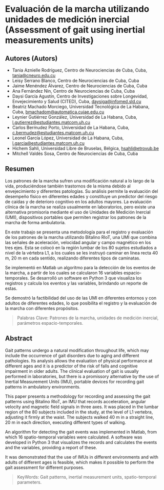 # Evaluación de la marcha utilizando unidades de medición inercial (Assessment of gait using inertial measurements units)

## Autores (Autors)

* Tania Aznielle Rodríguez, Centro de Neurociencias de Cuba, Cuba, tania@cneuro.edu.cu
* Leisy Serrano Blanco, Centro de Neurociencias de Cuba, Cuba
* Jaime Menéndez Álvarez, Centro de Neurociencias de Cuba, Cuba
* Ana Fernández Nin, Centro de Neurociencias de Cuba, Cuba
* Daysi García Agustín, Centro de Investigaciones sobre Longevidad, Envejecimiento y Salud (CITED), Cuba, daysiga@infomed.sld.cu
* Beatriz Machado Morciego, Universidad Tecnológica de La Habana, Cuba, bmachadom@automatica.cujae.edu.cu
* Leynier Gutiérrez González, Universidad de La Habana, Cuba, l.gutierrez@estudiantes.matcom.uh.cu
* Carlos Bermudez Porto, Universidad de La Habana, Cuba, c.bermudez@estudiantes.matcom.uh.cu
* Leonel García López, Universidad de La Habana, Cuba, l.garcia@estudiantes.matcom.uh.cu
* Hichem Sahli, Universidad Libre de Bruselas, Bélgica, hsahli@etrovub.be
* Mitchell Valdés Sosa, Centro de Neurociencias de Cuba, Cuba

## Resumen

Los patrones de la marcha sufren una modificación natural a lo largo de la vida, produciéndose también trastornos de la misma debido al envejecimiento y diferentes patologías. Su análisis permite la evaluación del desempeño físico en diferentes edades y constituye un predictor del riesgo de caídas y de deterioro cognitivo en los adultos mayores. La evaluación clínica de la marcha se realiza usualmente en laboratorios, pero existe una alternativa promisoria mediante el uso de Unidades de Medición Inercial (UMI), dispositivos portables que permiten registrar los patrones de la marcha de forma ambulatoria.

En este trabajo se presenta una metodología para el registro y evaluación de los patrones de la marcha utilizando Bitalino RIoT, una UMI que combina las señales de aceleración, velocidad angular y campo magnético en los tres ejes. Esta se colocó en la región lumbar de los 80 sujetos estudiados a nivel de la vértebra L1, a los cuales se les instruyó caminar en línea recta 40 m, 20 m en cada sentido, realizando diferentes tipos de caminatas.

Se implementó en Matlab un algoritmo para la detección de los eventos de la marcha, a partir de los cuales se calcularon 16 variables espacio-temporales. Se desarrolló un software en Python 3 que visualiza los registros y calcula los eventos y las variables, brindando un reporte de estas.

Se demostró la factibilidad del uso de las UMI en diferentes entornos y con adultos de diferentes edades, lo que posibilita el registro y la evaluación de la marcha con diferentes propósitos.

> Palabras Clave: Patrones de la marcha, unidades de medición inercial, parámetros espacio-temporales.

## Abstract

Gait patterns undergo a natural modification throughout life, which may include the occurrence of gait disorders due to aging and different pathologies. Its analysis allows the evaluation of physical performance at different ages and it is a predictor of the risk of falls and cognitive impairment in older adults. The clinical evaluation of gait is usually performed in laboratories, but there is a promissory alternative by the use of Inertial Measurement Units (IMU), portable devices for recording gait patterns in ambulatory environments.

This paper presents a methodology for recording and assessing the gait patterns using Bitalino RIoT, an IMU that records acceleration, angular velocity and magnetic field signals in three axes. It was placed in the lumbar region of the 80 subjects included in the study, at the level of L1 vertebra, adjusting it firmly at the waist. The subjects walked 40 m in a straight line, 20 m in each direction, executing different types of walking.

An algorithm for detecting the gait events was implemented in Matlab, from which 16 spatio-temporal variables were calculated. A software was developed in Python 3 that visualizes the records and calculates the events and the variables, providing a report of these.

It was demonstrated that the use of IMUs in different environments and with adults of different ages is feasible, which makes it possible to perform the gait assessment for different purposes.

> KeyWords: Gait patterns, inertial measurement units, spatio-temporal parameters.
